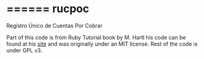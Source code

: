 ======
rucpoc
======

Registro Único de Cuentas Por Cobrar



Part of this code is from Ruby Tutorial book by M. Hartl 
his code can be found at his [site](http://ruby.railstutorial.org/) and was originally under an MIT license.
Rest of the code is under GPL v3.